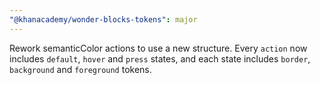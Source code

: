 ```yaml
---
"@khanacademy/wonder-blocks-tokens": major
---
```


Rework semanticColor actions to use a new structure. Every `action` now includes `default`, `hover` and `press` states, and each state includes `border`, `background` and `foreground` tokens.
